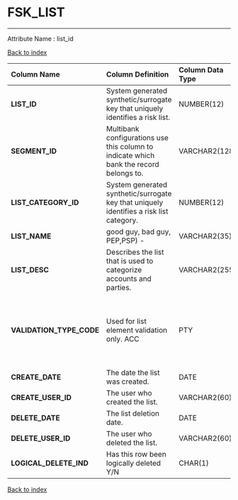 # FSK_LIST

---

Attribute Name :   list_id

[Back to index](./index.md)

| Column Name              | Column Definition                                                                                                                                                                                                                                        | Column Data Type   | Column Null Option   | PK   | FK   |
|:-------------------------|:---------------------------------------------------------------------------------------------------------------------------------------------------------------------------------------------------------------------------------------------------------|:-------------------|:---------------------|:-----|:-----|
| **LIST_ID**              | System generated synthetic/surrogate key that uniquely identifies a risk list.                                                                                                                                                                           | NUMBER(12)         | Not Null             | Yes  | No   |
| **SEGMENT_ID**           | Multibank configurations use this column to indicate which bank the record belongs to.                                                                                                                                                                   | VARCHAR2(128)      | Not Null             | No   | Yes  |
| **LIST_CATEGORY_ID**     | System generated synthetic/surrogate key that uniquely identifies a risk list category.                                                                                                                                                                  | NUMBER(12)         | Null                 | No   | Yes  |
| **LIST_NAME**            | good guy, bad guy, PEP,PSP) -                                                                                                                                                                                                                            | VARCHAR2(35)       | Null                 | No   | No   |
| **LIST_DESC**            | Describes the list that is used to categorize accounts and parties.                                                                                                                                                                                      | VARCHAR2(255)      | Null                 | No   | No   |
| **VALIDATION_TYPE_CODE** | Used for list element validation only. ACC | PTY |  NONE- use fsk_lov to match these to a specific table fsc_account_dim | fsc_party_dim |  NONE. Other values may be added for new list types, but cooresponding entries must also be added to fsk_lov. | VARCHAR2(4)        | Not Null             | No   | No   |
| **CREATE_DATE**          | The date the list was created.                                                                                                                                                                                                                           | DATE               | Null                 | No   | No   |
| **CREATE_USER_ID**       | The user who created the list.                                                                                                                                                                                                                           | VARCHAR2(60)       | Null                 | No   | No   |
| **DELETE_DATE**          | The list deletion date.                                                                                                                                                                                                                                  | DATE               | Null                 | No   | No   |
| **DELETE_USER_ID**       | The user who deleted the list.                                                                                                                                                                                                                           | VARCHAR2(60)       | Null                 | No   | No   |
| **LOGICAL_DELETE_IND**   | Has this row been logically deleted Y/N                                                                                                                                                                                                                  | CHAR(1)            | Null                 | No   | No   |

[Back to index](./index.md)